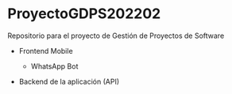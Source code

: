 # ProyectoGDPS202202

Repositorio para el proyecto de Gestión de Proyectos de Software

- Frontend Mobile 
  - WhatsApp Bot
  
- Backend de la aplicación (API)
